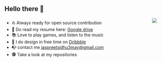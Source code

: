 ## Hello there 👋


<img align="right" src="https://github-readme-stats.vercel.app/api?username=jaspreetsidhu3&show_icon=true&hide_border=true" />

* ⛵ Always ready for open source contribution
* 💼   Do read my resume here: [Google drive](https://drive.google.com/file/d/1YzHvuccEFF_KV7W0cKScEYwktkd1kE0s/view)
* 📚   Love to play games, and listen to the music
* 🎨 I do design in free time on [Dribbble](https://dribbble.com/Jaspreet_Sidhu)
* 📭 contact me jaspreetsidhu3may@gmail.com
* 🕵 Take a look at my repositories

